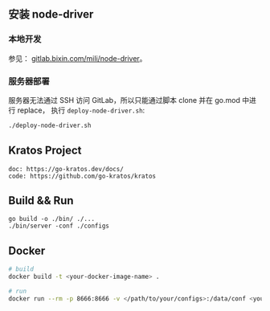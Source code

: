 ## 安装 node-driver

### 本地开发

参见： [gitlab.bixin.com/mili/node-driver](https://gitlab.bixin.com/mili/node-driver)。

### 服务器部署

服务器无法通过 SSH 访问 GitLab，所以只能通过脚本 clone 并在 go.mod 中进行 replace，
执行 `deploy-node-driver.sh`:

``` bash
./deploy-node-driver.sh
```

## Kratos Project

```
doc: https://go-kratos.dev/docs/
code: https://github.com/go-kratos/kratos
```

## Build && Run

```
go build -o ./bin/ ./...
./bin/server -conf ./configs
```

## Docker

```bash
# build
docker build -t <your-docker-image-name> .

# run
docker run --rm -p 8666:8666 -v </path/to/your/configs>:/data/conf <your-docker-image-name>
```
